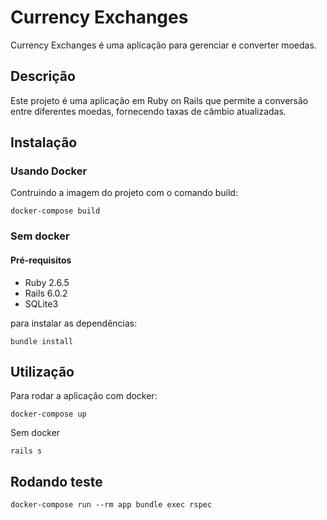 # Currency Exchanges
Currency Exchanges é uma aplicação para gerenciar e converter moedas.

## Descrição
Este projeto é uma aplicação em Ruby on Rails que permite a conversão entre diferentes moedas, fornecendo taxas de câmbio atualizadas.

## Instalação

### Usando Docker

Contruindo a imagem do projeto com o comando build: 
```
docker-compose build
```

### Sem docker

#### Pré-requisitos

- Ruby 2.6.5 
- Rails 6.0.2
- SQLite3 

para instalar as dependências: 

```
bundle install
```

## Utilização
Para rodar a aplicação com docker: 
```
docker-compose up
```

Sem docker
```
rails s
```
## Rodando teste
```
docker-compose run --rm app bundle exec rspec
```
